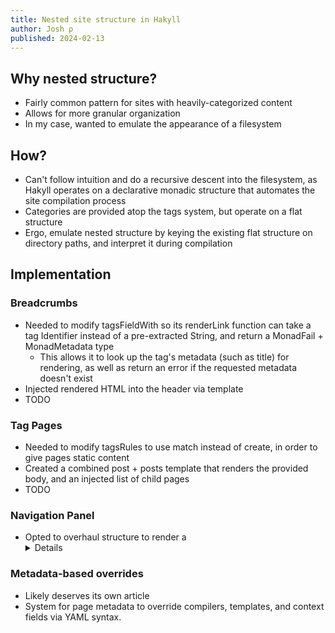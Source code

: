 ```yaml
---
title: Nested site structure in Hakyll
author: Josh ρ
published: 2024-02-13
---
```


## Why nested structure?
  * Fairly common pattern for sites with heavily-categorized content
  * Allows for more granular organization
  * In my case, wanted to emulate the appearance of a filesystem

## How?
  * Can't follow intuition and do a recursive descent into the filesystem,
    as Hakyll operates on a declarative monadic structure that automates the site compilation process
  * Categories are provided atop the tags system, but operate on a flat structure
  * Ergo, emulate nested structure by keying the existing flat structure
    on directory paths, and interpret it during compilation

## Implementation

### Breadcrumbs
  * Needed to modify tagsFieldWith so its renderLink function can
    take a tag Identifier instead of a pre-extracted String, and return a MonadFail + MonadMetadata type
    * This allows it to look up the tag's metadata (such as title) for rendering,
      as well as return an error if the requested metadata doesn't exist
  * Injected rendered HTML into the header via template
  * TODO

### Tag Pages
  * Needed to modify tagsRules to use match instead of create,
    in order to give pages static content
  * Created a combined post + posts template that renders the provided body,
    and an injected list of child pages
  * TODO

### Navigation Panel
  * Opted to overhaul structure to render a <details>-based nested navigation panel;
    the generated data is a tree, and the problem is ostensibly modeled on a tree,
    so using an actual tree - while remaining friendly to Hakyll - is an elegant solution
    * Emulating via tags is nice, but felt like it was being stretched too far.

### Metadata-based overrides
  * Likely deserves its own article
  * System for page metadata to override compilers, templates, and context fields
    via YAML syntax.
